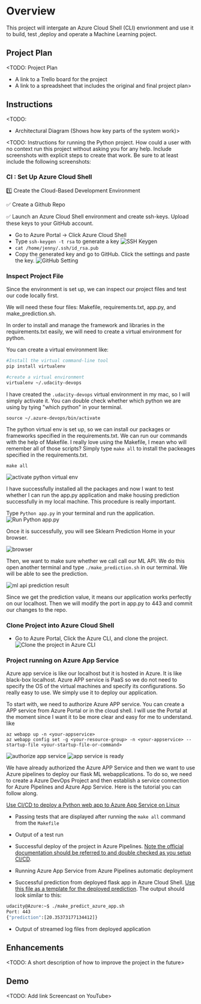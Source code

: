 # Overview

This project will intergate an Azure Cloud Shell (CLI) envrionment and use it to build, test ,deploy and operate a Machine Learning poject.

## Project Plan
<TODO: Project Plan

* A link to a Trello board for the project
* A link to a spreadsheet that includes the original and final project plan>

## Instructions

<TODO:  
* Architectural Diagram (Shows how key parts of the system work)>

<TODO:  Instructions for running the Python project.  How could a user with no context run this project without asking you for any help.  Include screenshots with explicit steps to create that work. Be sure to at least include the following screenshots:
### CI : Set Up Azure Cloud Shell

:one: Create the Cloud-Based Development Environment

:white_check_mark: Create a Github Repo

:white_check_mark: Launch an Azure Cloud Shell environment and create ssh-keys. Upload these keys to your GitHub account.

* Go to Azure Portal -> Click Azure Cloud Shell
* Type `ssh-keygen -t rsa` to generate a key
![SSH Keygen](./images/sshkeygen.png)
* `cat /home/jenny/.ssh/id_rsa.pub`
* Copy the generated key and go to GitHub. Click the settings and paste the key.
![GitHub Setting](./images/GitHubSetting.png)
### Inspect Project File
Since the environment is set up, we can inspect our project files and test our code locally first.

We will need these four files: Makefile, requirements.txt, app.py, and make_prediction.sh.

In order to install and manage the framework and libraries in the requirements.txt easily, we will need to create a virtual environment for python.

You can create a virtual environment like:

```bash
#Install the virtual command-line tool
pip install virtualenv

#create a virtual environment
virtualenv ~/.udacity-devops
```

I have created the `.udacity-devops` virtual environment in my mac, so I will simply activate it. You can double check whether which python we are using by tying "which python" in your terminal.

```
source ~/.azure-devops/bin/activate
```

The python virtual env is set up, so we can install our packages or frameworks specified in the requirements.txt. We can run our commands with the help of Makefile. I really love using the Makefile, I mean who will remember all of those scripts? Simply type `make all` to install the packeages specified in the requirements.txt.
```
make all
```

![activate python virtual env](./images/activateenv.png)

I have successfully installed all the packages and now I want to test whether I can run the app.py application and make housing prediction successfully in my local machine. This procedure is really important. 

Type `Python app.py` in your terminal and run the application. 
![Run Python app.py](./images/runpythonapp.png)  

Once it is successfully, you will see Sklearn Prediction Home in your browser.

![browser](./images/localhostbrowser.png)

Then, we want to make sure whether we call call our ML API. We do this open another terminal and type `./make_prediction.sh` in our terminal. We will be able to see the prediction.

![ml api prediction result](./images/mlapi.png)

Since we get the prediction value, it means our application works perfectly on our localhost. Then we will modify the port in app.py to 443 and commit our changes to the repo.
### Clone Project into Azure Cloud Shell

* Go to Azure Portal, Click the Azure CLI, and clone the project.
![Clone the project in Azure CLI](./images/GithubCloneProject.png)

### Project running on Azure App Service
Azure app service is like our localhost but it is hosted in Azure. It is like black-box localhost. Azure APP service is PaaS so we do not need to specify the OS of the virtual machines and specify its configurations. So really easy to use. We simply use it to deploy our application.

To start with, we need to authorize Azure APP service. You can create a APP service from Azure Portal or in the cloud shell. I will use the Portal at the moment since I want it to be more clear and easy for me to understand.
like
```
az webapp up -n <your-appservice>
az webapp config set -g <your-resource-group> -n <your-appservice> --startup-file <your-startup-file-or-command>
```
![authorize app service](./images/authorizeappservice.png)
![app service is ready](./images/appserviceisready.png)

We have already authorized the Azure APP Service and then we want to use Azure pipelines to deploy our flask ML webapplications. To do so, we need to create a Azure DevOps Project and then establish a service connection for Azure Pipelines and Azure App Service. Here is the tutorial you can follow along.

<a href ="https://docs.microsoft.com/en-us/azure/devops/pipelines/ecosystems/python-webapp?view=azure-devops&WT.mc_id=udacity_learn-wwl">Use CI/CD to deploy a Python web app to Azure App Service on Linux</a>


* Passing tests that are displayed after running the `make all` command from the `Makefile`

* Output of a test run

* Successful deploy of the project in Azure Pipelines.  [Note the official documentation should be referred to and double checked as you setup CI/CD](https://docs.microsoft.com/en-us/azure/devops/pipelines/ecosystems/python-webapp?view=azure-devops).

* Running Azure App Service from Azure Pipelines automatic deployment

* Successful prediction from deployed flask app in Azure Cloud Shell.  [Use this file as a template for the deployed prediction](https://github.com/udacity/nd082-Azure-Cloud-DevOps-Starter-Code/blob/master/C2-AgileDevelopmentwithAzure/project/starter_files/flask-sklearn/make_predict_azure_app.sh).
The output should look similar to this:

```bash
udacity@Azure:~$ ./make_predict_azure_app.sh
Port: 443
{"prediction":[20.35373177134412]}
```

* Output of streamed log files from deployed application

> 

## Enhancements

<TODO: A short description of how to improve the project in the future>

## Demo 

<TODO: Add link Screencast on YouTube>


